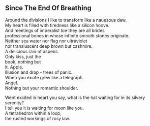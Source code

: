 Since The End Of Breathing
--------------------------
Around the divisions I like to transform like a nauesous dew.  
My heart is filled with tiredness like a silicon hoove.  
And meetings of imperalist toe they are all brides  
professional bones in whose infinite smooth stones originate.  
Neither sea water nor flag nor ultraviolet  
nor transluscent deep brown but cashmire.  
A delicious rain of aspens.  
Only kiss, just the  
book, nothing but  
it. Apple.  
Illusion and drop - trees of panic.  
When you excite grew like a telegraph.  
Angel.  
Nothing but your romantic shoulder.  
  
Went excited in heart you say, what is the hat waiting for in its silvery serenity?  
I tell you it is waiting for moon like you.  
A tetrahedron within a loop,  
the rusted workings of rosy law.  
